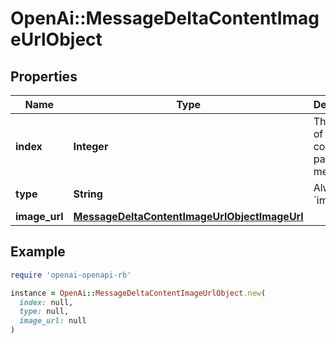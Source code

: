 # OpenAi::MessageDeltaContentImageUrlObject

## Properties

| Name | Type | Description | Notes |
| ---- | ---- | ----------- | ----- |
| **index** | **Integer** | The index of the content part in the message. |  |
| **type** | **String** | Always &#x60;image_url&#x60;. |  |
| **image_url** | [**MessageDeltaContentImageUrlObjectImageUrl**](MessageDeltaContentImageUrlObjectImageUrl.md) |  | [optional] |

## Example

```ruby
require 'openai-openapi-rb'

instance = OpenAi::MessageDeltaContentImageUrlObject.new(
  index: null,
  type: null,
  image_url: null
)
```

